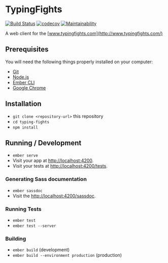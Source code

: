 # TypingFights

[![Build Status](https://travis-ci.org/TypingFights/tf-web.svg?branch=master)](https://travis-ci.org/TypingFights/tf-web)
[![codecov](https://codecov.io/gh/TypingFights/tf-web/branch/master/graph/badge.svg)](https://codecov.io/gh/TypingFights/tf-web)
[![Maintainability](https://api.codeclimate.com/v1/badges/da9675bbcd6175f075bc/maintainability)](https://codeclimate.com/github/TypingFights/tf-web/maintainability)

A web client for the [www.typingfights.com](http://www.typingfights.com/)

## Prerequisites

You will need the following things properly installed on your computer:

* [Git](https://git-scm.com/)
* [Node.js](https://nodejs.org/)
* [Ember CLI](https://ember-cli.com/)
* [Google Chrome](https://google.com/chrome/)

## Installation

* `git clone <repository-url>` this repository
* `cd typing-fights`
* `npm install`

## Running / Development

* `ember serve`
* Visit your app at [http://localhost:4200](http://localhost:4200).
* Visit your tests at [http://localhost:4200/tests](http://localhost:4200/tests).

### Generating Sass documentation

* `ember sassdoc`
* Visit the [http://localhost:4200/sassdoc](http://localhost:4200/sassdoc).

### Running Tests

* `ember test`
* `ember test --server`

### Building

* `ember build` (development)
* `ember build --environment production` (production)
